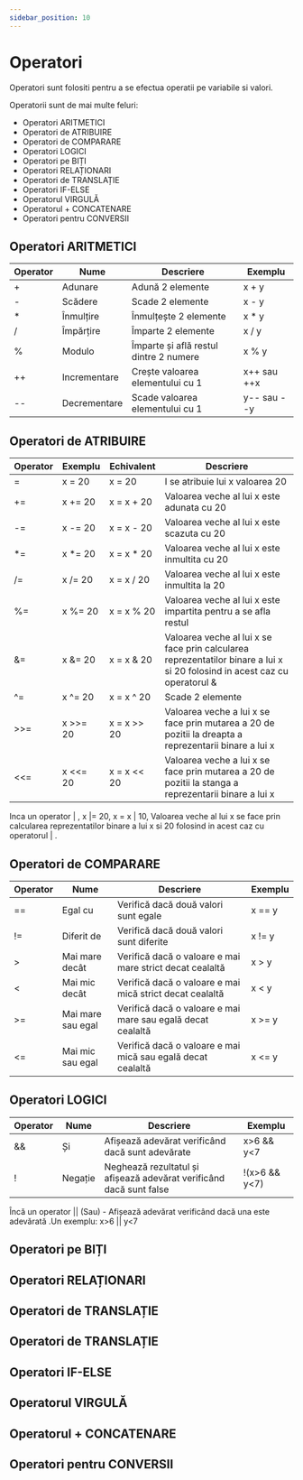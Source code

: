 ```yaml
---
sidebar_position: 10
---
```


# Operatori

Operatori sunt folositi pentru a se efectua operatii pe variabile si valori.

Operatorii sunt de mai multe feluri:

+ Operatori ARITMETICI
+ Operatori de ATRIBUIRE
+ Operatori de COMPARARE
+ Operatori LOGICI
+ Operatori pe BIȚI
+ Operatori RELAȚIONARI
+ Operatori de TRANSLAȚIE
+ Operatori IF-ELSE
+ Operatorul VIRGULĂ
+ Operatorul + CONCATENARE
+ Operatori pentru CONVERSII

## Operatori ARITMETICI

| Operator    |    Nume     |             Descriere                  |        Exemplu       | 
| ----------- | ----------- | -------------------------------------- | -------------------  |
|     +       | Adunare     | Adună 2 elemente                       |         x + y        |
|     -       | Scădere     | Scade 2 elemente                       |         x - y        |
|     *       | Înmulțire   | Înmulțește 2 elemente                  |         x * y        |
|     /       | Împărțire   | Împarte 2 elemente                     |         x / y        |
|     %       | Modulo      | Împarte și află restul dintre 2 numere |         x % y        |
|    ++       | Incrementare| Crește valoarea elementului cu 1       |     x++ sau ++x      |
|    --       | Decrementare| Scade valoarea elementului cu 1        |     y-- sau --y      |

## Operatori de ATRIBUIRE

| Operator    |        Exemplu    |    Echivalent    |               Descriere                                        |
| ----------- |------------------ | ---------------- | -------------------------------------------------------------- |  
|     =       |       x = 20      |   x = 20         | I se atribuie lui x valoarea 20                               |  
|    +=       |       x += 20     |   x = x + 20     | Valoarea veche al lui x este adunata cu 20                    |  
|    -=       |       x -= 20     |   x = x - 20     | Valoarea veche al lui x este scazuta cu 20                    | 
|    *=       |       x *= 20     |   x = x * 20     | Valoarea veche al lui x este inmultita cu 20                  |  
|    /=       |       x /= 20     |   x = x / 20     | Valoarea veche al lui x este inmultita la 20                  | 
|    %=       |       x %= 20     |   x = x % 20     | Valoarea veche al lui x este impartita pentru a se afla restul| 
|    &=       |       x &= 20     |   x = x & 20     | Valoarea veche al lui x se face prin calcularea reprezentatilor binare a lui x si 20 folosind in acest caz cu operatorul & |  
|    ^=       |       x ^= 20     |   x = x ^ 20     | Scade 2 elemente                                               |
|   >>=       |       x >>= 20    |   x = x >> 20    | Valoarea veche a lui x se face prin mutarea a 20 de pozitii la dreapta a reprezentarii binare a lui x                                       |
|   <<=       |       x <<= 20    |   x = x << 20    | Valoarea veche a lui x se face prin mutarea a 20 de pozitii la stanga a reprezentarii binare a lui x | 

Inca un operator 
 | ,  x |= 20,  x = x | 10,   Valoarea veche al lui x se face prin calcularea reprezentatilor binare a lui x si 20 folosind in acest caz cu operatorul  | .


## Operatori de COMPARARE

| Operator    |    Nume           |             Descriere                    |        Exemplu       | 
| ----------- | -----------       | --------------------------------------   | -------------------  |
|     ==      | Egal cu           | Verifică dacă două valori sunt egale     |         x == y        |
|     !=      | Diferit de        | Verifică dacă două valori sunt diferite  |         x != y        |
|     >       | Mai mare decât    | Verifică dacă o valoare e mai mare strict decat cealaltă                  |         x > y        |
|     <       | Mai mic decât     | Verifică dacă o valoare e mai mică strict decat cealaltă                       |         x < y        |
|     >=      | Mai mare sau egal | Verifică dacă o valoare e mai mare sau egală decat cealaltă   |        x >= y        |
|     <=      | Mai mic sau egal  | Verifică dacă o valoare e mai mică sau egală decat cealaltă         |   x <= y       |


## Operatori LOGICI

| Operator    |    Nume           |             Descriere                                |        Exemplu       | 
| ----------- | -----------       | --------------------------------------               | -------------------  |
|     &&      | Și                | Afișează adevărat verificând dacă sunt adevărate     |   x>6 && y<7         |
|     !       | Negație           |  Neghează rezultatul și afișează adevărat verificând dacă sunt false    |   !(x>6 && y<7)          |

Încă un operator
 || (Sau)  - Afișează adevărat verificând dacă una este adevărată .Un exemplu: x>6 ||  y<7
## Operatori pe BIȚI

## Operatori RELAȚIONARI

## Operatori de TRANSLAȚIE

## Operatori de TRANSLAȚIE

## Operatori IF-ELSE

## Operatorul VIRGULĂ

## Operatorul + CONCATENARE

## Operatori pentru CONVERSII

